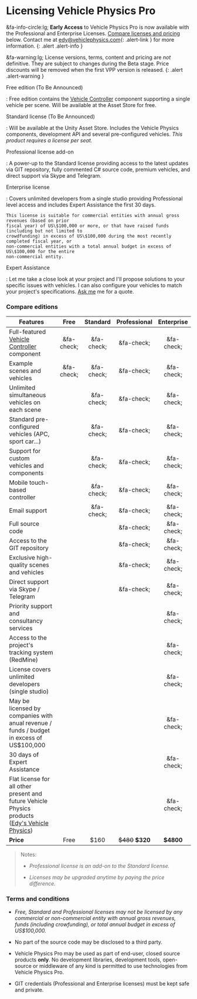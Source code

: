 # Licensing Vehicle Physics Pro

&fa-info-circle:lg; **Early Access** to Vehicle Physics Pro is now available with the Professional
and Enterprise Licenses. [Compare licenses and pricing](#compare-editions) below. Contact me at
[edy@vehiclephysics.com](mailto:edy@vehiclephysics.com){: .alert-link } for more information.
{: .alert .alert-info }

&fa-warning:lg; License versions, terms, content and pricing are _not_ definitive. They are subject
to changes during the Beta stage. Price discounts will be removed when the first VPP version is
released.
{: .alert .alert-warning }

Free edition (To Be Announced)

:	Free edition contains the [Vehicle Controller](../components/vehicle-controller.md) component
	supporting a single vehicle per scene. Will be available at the Asset Store for free.

Standard license (To Be Announced)

:	Will be available at the Unity Asset Store. Includes the Vehicle Physics components,
	development API and several pre-configured vehicles. _This product requires a license per seat._

Professional license add-on

:	A power-up to the Standard license providing access to the latest updates via GIT repository,
	fully commented C# source code, premium vehicles, and direct support via Skype and Telegram.

Enterprise license

:	Covers unlimited developers from a single studio providing Professional level access and
	includes Expert Assistance the first 30 days.

	This license is suitable for commercial entities with annual gross revenues (based on prior
	fiscal year) of US\$100,000 or more, or that have raised funds (including but not limited to
	crowdfunding) in excess of US\$100,000 during the most recently completed fiscal year, or
	non-commercial entities with a total annual budget in excess of US\$100,000 for the entire
	non-commercial entity.

Expert Assistance

:	Let me take a close look at your project and I'll propose solutions to your specific issues
	with vehicles. I can also configure your vehicles to match your project's specifications.
	[Ask me](mailto:edy@vehiclephysics.com) me for a quote.

### Compare editions

| Features | <center>Free</center> | <center>Standard</center> | <center>Professional</center> | <center>Enterprise</center> |
|----------|:----:|:--------:|:------------:|:----:|
Full-featured [Vehicle Controller](../components/vehicle-controller.md) component	| &fa-check;	| &fa-check;	| &fa-check; | &fa-check;	|
Example scenes and vehicles		 						| &fa-check; | &fa-check; | &fa-check; | &fa-check; |
Unlimited simultaneous vehicles on each scene			|	| &fa-check; | &fa-check; | &fa-check;	|
Standard pre-configured vehicles (APC, sport car...)	|	| &fa-check; | &fa-check; | &fa-check;	|
Support for custom vehicles and components 				|	| &fa-check; | &fa-check; | &fa-check;	|
Mobile touch-based controller							|	| &fa-check; | &fa-check; | &fa-check;	|
Email support											|	| &fa-check;	| &fa-check;	| &fa-check;	|
Full source code										|	|	| &fa-check; | &fa-check;	|
Access to the GIT repository							|	|	| &fa-check;	| &fa-check;	|
Exclusive high-quality scenes and vehicles				|	|	| &fa-check; | &fa-check;	|
Direct support via Skype / Telegram						|	| 	| &fa-check;	| &fa-check;	|
Priority support and consultancy services				|	| 	| 	| &fa-check;	|
Access to the project's tracking system (RedMine)		|	| 	| 	| &fa-check;	|
License covers unlimited developers (single studio)		|	| 	|	| &fa-check;	|
May be licensed by companies with anual revenue / funds / budget in excess of US\$100,000	|	| 	|	| &fa-check;	|
30 days of Expert Assistance							|	|	|	| &fa-check;	|
Flat license for all other present and future Vehicle Physics products<br>([Edy's Vehicle Physics](http://www.edy.es/dev/vehicle-physics/))|	| 	| 	| &fa-check;	|
**Price**												| Free | $160 | <del>\$480</del> **$320** | **$4800** |

> Notes:
>
> - _Professional license is an add-on to the Standard license._
>
> - _Licenses may be upgraded anytime by paying the price difference._

### Terms and conditions

- _Free, Standard and Professional licenses may not be licensed by any commercial or non-commercial
	entity with annual gross revenues, funds (including crowfunding), or total annual budget in
	excess of US\$100,000._

- No part of the source code may be disclosed to a third party.

- Vehicle Physics Pro may be used as part of end-user, closed source products **only**. No
	development libraries, development tools, open-source or middleware of any kind is permitted to
	use technologies from Vehicle Physics Pro.

- GIT credentials (Professional and Enterprise licenses) must be kept safe and private.


